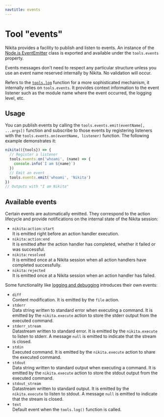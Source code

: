```yaml
---
navtitle: events
---
```


# Tool "events"

Nikita provides a facility to publish and listen to events. An instance of the [Node.js EventEmitter](https://nodejs.org/api/events.html) class is exported and available under the `tools.events` property.

Events messages don't need to respect any particular structure unless you use an event name reserved internally by Nikita. No validation will occur.

Refers to the [`tools.log`](/current/api/tools/log) function for a more sophisticated mechanism, it internally relies on `tools.events`. It provides context information to the event listener such as the module name where the event occurred, the logging level, etc.

## Usage

You can publish events by calling the `tools.events.emit(eventName[, ...args])` function and subscribe to those events by registering listeners with the `tools.events.on(eventName, listener)` function. The following example demonstrates it:

```js
nikita(({tools}) => {
  // Register a listener
  tools.events.on('whoami', (name) => {
    console.info(`I am ${name}`)
  })
  // Emit an event
  tools.events.emit('whoami', 'Nikita')
})
// Outputs with "I am Nikita"
```

## Available events

Certain events are automatically emitted. They correspond to the action lifecycle and provide notifications on the internal state of the Nikita session:

- `nikita:action:start`   
  It is emitted right before an action handler execution.
- `nikita:action:end`   
  It is emitted after the action handler has completed, whether it failed or was successful.
- `nikita:resolved`   
  It is emitted once at a Nikita session when all action handlers have completed successfully.
- `nikita:rejected`   
  It is emitted once at a Nikita session when an action handler has failed.

Some functionality like [logging and debugging](/current/guide/logging_debugging) introduces their own events:

- `diff`   
  Content modification. It is emitted by the `file` action.
- `stderr`   
  Data string written to standard error when executing a command. It is emitted by the `nikita.execute` action to store the stderr output from the executed command.
- `stderr_stream`   
  Datastream written to standard error. It is emitted by the `nikita.execute` to listen to stderr. A message `null` is emitted to indicate that the stream is closed.
- `stdin`   
  Executed command. It is emitted by the `nikita.execute` action to share the executed command.
- `stdout`   
  Data string written to standard output when executing a command. It is emitted by the `nikita.execute` action to store the stdout output from the executed command.
- `stdout_stream`   
  Datastream written to standard output. It is emitted by the `nikita.execute` to listen to stdout. A message `null` is emitted to indicate that the stream is closed.
- `text`   
  Default event when the `tools.log()` function is called.
